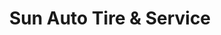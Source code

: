 ---
title: "Sun Auto Tire & Service"
url: /beaverton/sun-auto-tire-and-service/
shop: car repair
---
